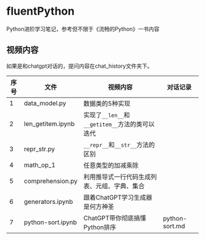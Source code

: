 # fluentPython
Python进阶学习笔记，参考但不限于《流畅的Python》一书内容

## 视频内容
如果是和chatgpt对话的，提问内容在chat_history文件夹下。

| 序号 | 文件 | 视频内容 | 对话记录|
| --- | --- | --- |--- |
| 1 | data_model.py | 数据类的5种实现 |
| 2 | len_getitem.ipynb | 实现了`__len__`和`__getitem__`方法的类可以迭代 |
| 3 | repr_str.py | `__repr__`和`__str__`方法的区别 |
| 4 | math_op_1 | 任意类型的加减乘除 |
| 5 | comprehension.py | 利用推导式一行代码生成列表、元组、字典、集合 |
| 6 | generators.ipynb | 跟着ChatGPT学习生成器是何方神圣 |
| 7 | python-sort.ipynb | ChatGPT带你彻底搞懂Python排序 | python-sort.md |
